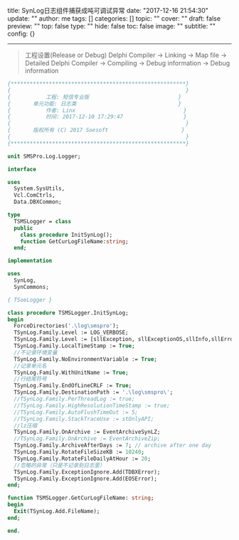 title: SynLog日志组件捕获成吨可调试异常
date: "2017-12-16 21:54:30"
update: ""
author: me
tags: []
categories: []
topic: ""
cover: ""
draft: false
preview: ""
top: false
type: ""
hide: false
toc: false
image: ""
subtitle: ""
config: {}


---



> 工程设置(Release or Debug)
> Delphi Compiler -> Linking -> Map file -> Detailed
> Delphi Compiler -> Compiling -> Debug information -> Debug information

```pascal
{*******************************************************}
{                                                       }
{           工程: 短信专业版                            }
{       单元功能: 日志类                                }
{           作者: Linx                                  }
{           时间: 2017-12-10 17:29:47                   }
{                                                       }
{       版权所有 (C) 2017 Soesoft                       }
{                                                       }
{*******************************************************}

unit SMSPro.Log.Logger;

interface

uses
  System.SysUtils,
  Vcl.ComCtrls,
  Data.DBXCommon;

type
  TSMSLogger = class
  public
    class procedure InitSynLog();
    function GetCurLogFileName:string;
  end;

implementation

uses
  SynLog,
  SynCommons;

{ TSoeLogger }

class procedure TSMSLogger.InitSynLog;
begin
  ForceDirectories('.\log\smspro');
  TSynLog.Family.Level := LOG_VERBOSE;
  TSynLog.Family.Level := [sllException, sllExceptionOS,sllInfo,sllError,sllEnter];
  TSynLog.Family.LocalTimeStamp := True;
  //不记录环境变量
  TSynLog.Family.NoEnvironmentVariable := True;
  //记录单元名
  TSynLog.Family.WithUnitName := True;
  //行结尾符号
  TSynLog.Family.EndOfLineCRLF := True;
  TSynLog.Family.DestinationPath := '.\log\smspro\';
  //TSynLog.Family.PerThreadLog := true;
  //TSynLog.Family.HighResolutionTimeStamp := true;
  //TSynLog.Family.AutoFlushTimeOut := 5;
  //TSynLog.Family.StackTraceUse := stOnlyAPI;
  //lz压缩
  TSynLog.Family.OnArchive := EventArchiveSynLZ;
  //TSynLog.Family.OnArchive := EventArchiveZip;
  TSynLog.Family.ArchiveAfterDays := 7; // archive after one day
  TSynLog.Family.RotateFileSizeKB := 10240;
  TSynLog.Family.RotateFileDailyAtHour := 20;
  //忽略的异常（只是不记录到日志里）
  TSynLog.Family.ExceptionIgnore.Add(TDBXError);
  TSynLog.Family.ExceptionIgnore.Add(EOSError);
end;

function TSMSLogger.GetCurLogFileName: string;
begin
  Exit(TSynLog.Add.FileName);
end;

end.
```
